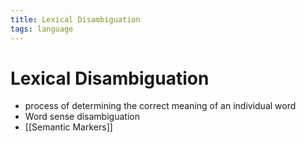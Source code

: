 ```yaml
---
title: Lexical Disambiguation
tags: language
---
```


# Lexical Disambiguation
- process of determining the correct meaning of an individual word
- Word sense disambiguation
- [[Semantic Markers]]






















